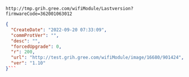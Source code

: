 `http://tmp.grih.gree.com/wifiModule/Lastversion?firmwareCode=362001063012`

```json
{
  "CreateDate": "2022-09-20 07:33:09",
  "commProtVer": "",
  "desc": "",
  "forcedUpgrade": 0,
  "r": 200,
  "url": "http://test.grih.gree.com/wifiModule/image/16680/901424",
  "ver": "1.10"
}```